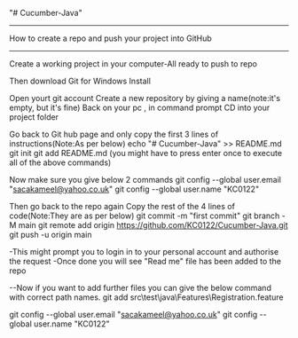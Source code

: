 "# Cucumber-Java"

********************************************************
How to create a repo and push your project into GitHub
********************************************************

Create a working project in your computer-All ready to push to repo

Then download Git for Windows
Install

Open yourt git account
Create a new repository by giving a name(note:it's empty, but it's fine)
Back on your pc , in command prompt CD into your project folder

Go back to Git hub page and only copy the first 3 lines of instructions(Note:As per below)
echo "# Cucumber-Java" >> README.md
git init
git add README.md
(you might have to press enter once to execute all of the above commands)

Now make sure you give below 2 commands
git config --global user.email "sacakameel@yahoo.co.uk"
git config --global user.name "KC0122"


Then go back to the repo again
Copy the rest of the 4 lines of code(Note:They are as per below)
git commit -m "first commit"
git branch -M main
git remote add origin https://github.com/KC0122/Cucumber-Java.git
git push -u origin main

-This might prompt you to login in to your personal account and authorise the request
-Once done you will see "Read me" file  has been added to the repo


--Now if you want to add further files you can give the below command with correct path names.
git add src\test\java\Features\Registration.feature


git config --global user.email "sacakameel@yahoo.co.uk"
git config --global user.name "KC0122"